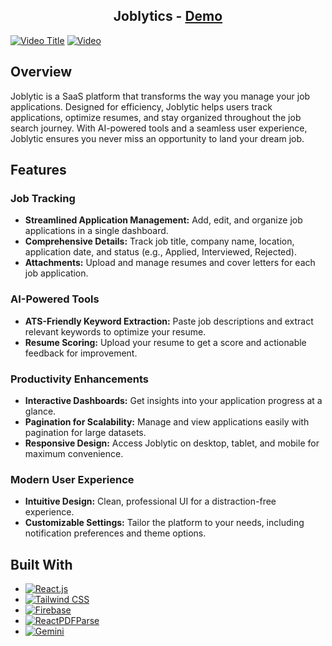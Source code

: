 <div align="center"><h2>Joblytics - <a href="https://joblytics-374b5.web.app/">Demo</a></h2></div>

[![Video Title](https://img.youtube.com/vi/VIDEO_ID/0.jpg)]()
[![Video](https://img.youtube.com/vi/jXnoFqcAkQA/maxresdefault.jpg)](https://youtu.be/6JCgLXkvuNU)

## Overview

Joblytic is a SaaS platform that transforms the way you manage your job applications. Designed for efficiency, Joblytic helps users track applications, optimize resumes, and stay organized throughout the job search journey. With AI-powered tools and a seamless user experience, Joblytic ensures you never miss an opportunity to land your dream job.

## Features

### Job Tracking

- **Streamlined Application Management:** Add, edit, and organize job applications in a single dashboard.
- **Comprehensive Details:** Track job title, company name, location, application date, and status (e.g., Applied, Interviewed, Rejected).
- **Attachments:** Upload and manage resumes and cover letters for each job application.

### AI-Powered Tools

- **ATS-Friendly Keyword Extraction:** Paste job descriptions and extract relevant keywords to optimize your resume.
- **Resume Scoring:** Upload your resume to get a score and actionable feedback for improvement.

### Productivity Enhancements

- **Interactive Dashboards:** Get insights into your application progress at a glance.
- **Pagination for Scalability:** Manage and view applications easily with pagination for large datasets.
- **Responsive Design:** Access Joblytic on desktop, tablet, and mobile for maximum convenience.

### Modern User Experience

- **Intuitive Design:** Clean, professional UI for a distraction-free experience.
- **Customizable Settings:** Tailor the platform to your needs, including notification preferences and theme options.

## Built With

- [![React.js][React.js]][React-url]
- [![Tailwind CSS][Tailwind]][Tailwind-url]
- [![Firebase][Firebase]][Firebase-url]
- [![ReactPDFParse][ReactPDFParse]][ReactPDFParse-url]
- [![Gemini][Gemini]][Gemini-url]

<!-- MARKDOWN LINKS & IMAGES -->

[React.js]: https://img.shields.io/badge/React-20232A?style=for-the-badge&logo=react&logoColor=61DAFB
[React-url]: https://reactjs.org/
[Tailwind]: https://img.shields.io/badge/Tailwind_CSS-38B2AC?style=for-the-badge&logo=tailwind-css&logoColor=white
[Tailwind-url]: https://tailwindcss.com/
[Firebase]: https://img.shields.io/badge/Firebase-FFCA28?style=for-the-badge&logo=firebase&logoColor=black
[Firebase-url]: https://firebase.google.com/
[ReactPDFParse]: https://img.shields.io/badge/ReactPDFParse-6E4C13?style=for-the-badge&logo=pdf&logoColor=white
[ReactPDFParse-url]: https://www.npmjs.com/package/react-pdf-parse
[Gemini]: https://img.shields.io/badge/Gemini-9C27B0?style=for-the-badge&logo=gemini&logoColor=white
[Gemini-url]: https://www.gemini.com/
